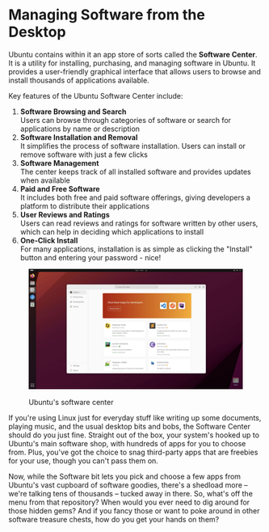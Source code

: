# Managing Software from the Desktop

Ubuntu contains within it an app store of sorts called the **Software Center**. It is a utility for installing, purchasing, and managing software in Ubuntu. It provides a user-friendly graphical interface that allows users to browse and install thousands of applications available.

Key features of the Ubuntu Software Center include:

1. **Software Browsing and Search**\
   Users can browse through categories of software or search for applications by name or description
2. **Software Installation and Removal**\
   It simplifies the process of software installation. Users can install or remove software with just a few clicks
3. **Software Management**\
   The center keeps track of all installed software and provides updates when available
4. **Paid and Free Software**\
   It includes both free and paid software offerings, giving developers a platform to distribute their applications
5. **User Reviews and Ratings**\
   Users can read reviews and ratings for software written by other users, which can help in deciding which applications to install
6. **One-Click Install**\
   For many applications, installation is as simple as clicking the "Install" button and entering your password - nice!



<figure><img src="../../../../../.gitbook/assets/image (1) (1).png" alt=""><figcaption><p>Ubuntu's software center</p></figcaption></figure>

If you're using Linux just for everyday stuff like writing up some documents, playing music, and the usual desktop bits and bobs, the Software Center should do you just fine. Straight out of the box, your system's hooked up to Ubuntu's main software shop, with hundreds of apps for you to choose from. Plus, you've got the choice to snag third-party apps that are freebies for your use, though you can't pass them on.

Now, while the Software bit lets you pick and choose a few apps from Ubuntu's vast cupboard of software goodies, there's a shedload more – we're talking tens of thousands – tucked away in there. So, what's off the menu from that repository? When would you ever need to dig around for those hidden gems? And if you fancy those or want to poke around in other software treasure chests, how do you get your hands on them?
